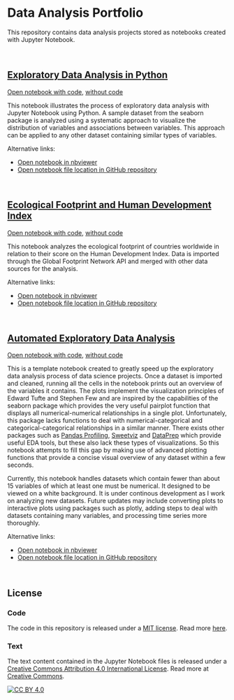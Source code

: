 # Data Analysis Portfolio
This repository contains data analysis projects stored as notebooks created with Jupyter Notebook.

<br>

## [Exploratory Data Analysis in Python][html_EDA_tips_code]
[Open notebook with code][html_EDA_tips_code], [without code][html_EDA_tips_nocode]

This notebook illustrates the process of exploratory data analysis with Jupyter Notebook using Python.
A sample dataset from the seaborn package is analyzed using a systematic approach to visualize the
distribution of variables and associations between variables. This approach can be applied to any
other dataset containing similar types of variables.

Alternative links:
- [Open notebook in nbviewer][nbviewer_EDA_tips]
- [Open notebook file location in GitHub repository][GitHub_EDA_tips]

[html_EDA_tips_code]: https://patrickwfitzgerald.github.io/portfolio/exploratory-data-analysis-python/exploratory_data_analysis_in_python_code.html
[html_EDA_tips_nocode]: https://patrickwfitzgerald.github.io/portfolio/exploratory-data-analysis-python/exploratory_data_analysis_in_python_nocode.html
[nbviewer_EDA_tips]: https://nbviewer.jupyter.org/github/patrickwfitzgerald/portfolio/blob/main/exploratory-data-analysis-python/exploratory_data_analysis_in_python.ipynb
[GitHub_EDA_tips]: https://github.com/patrickwfitzgerald/portfolio/blob/main/exploratory-data-analysis-python/exploratory_data_analysis_in_python.ipynb

<br>

## [Ecological Footprint and Human Development Index][html_EF_code]
[Open notebook with code][html_EF_code], [without code][html_EF_nocode]

This notebook analyzes the ecological footprint of countries worldwide in relation to their score on
the Human Development Index. Data is imported through the Global Footprint Network API and merged
with other data sources for the analysis.

Alternative links:
- [Open notebook in nbviewer][nbviewer_EF]
- [Open notebook file location in GitHub repository][GitHub_EF]

[html_EF_code]: https://patrickwfitzgerald.github.io/portfolio/ecological-footprint-countries/ecological_footprint_code.html
[html_EF_nocode]: https://patrickwfitzgerald.github.io/portfolio/ecological-footprint-countries/ecological_footprint_nocode.html
[nbviewer_EF]: https://nbviewer.jupyter.org/github/patrickwfitzgerald/portfolio/blob/9a2b0eef31343ef17c012e8743d0dd14ff542906/ecological-footprint-countries/ecological_footprint.ipynb
[GitHub_EF]: https://github.com/patrickwfitzgerald/portfolio/blob/main/ecological-footprint-countries/ecological_footprint.ipynb

<br>

## [Automated Exploratory Data Analysis][html_auto_EDA_code]
[Open notebook with code][html_auto_EDA_code], [without code][html_auto_EDA_nocode]

This is a template notebook created to greatly speed up the exploratory data analysis process of
data science projects. Once a dataset is imported and cleaned, running all the cells in the notebook
prints out an overview of the variables it contains. The plots implement the visualization
principles of Edward Tufte and Stephen Few and are inspired by the capabilities of the seaborn
package which provides the very useful pairplot function that displays all numerical-numerical relationships
in a single plot. Unfortunately, this package lacks functions to deal with numerical-categorical and
categorical-categorical relationships in a similar manner. There exists other packages such as [Pandas Profiling][link_pprof],
[Sweetviz][link_sv] and [DataPrep][link_dp] which provide useful EDA tools, but these also lack these
types of visualizations. So this notebook attempts to fill this gap by making use of advanced plotting
functions that provide a concise visual overview of any dataset within a few seconds.

Currently, this notebook handles datasets which contain fewer than about 15 variables of which at least one
must be numerical. It designed to be viewed on a white background. It is under continous development
as I work on analyzing new datasets. Future updates may include converting plots to interactive plots using
packages such as plotly, adding steps to deal with datasets containing many variables, and processing time
series more thoroughly.

Alternative links:
- [Open notebook in nbviewer][nbviewer_auto_EDA]
- [Open notebook file location in GitHub repository][GitHub_auto_EDA]

[html_auto_EDA_code]: https://patrickwfitzgerald.github.io/portfolio/automated-eda/automated_eda_code.html
[html_auto_EDA_nocode]: https://patrickwfitzgerald.github.io/portfolio/automated-eda/automated_eda_nocode.html
[nbviewer_auto_EDA]: https://nbviewer.jupyter.org/github/patrickwfitzgerald/portfolio/blob/main/automated-eda/automated_eda.ipynb
[GitHub_auto_EDA]: https://github.com/patrickwfitzgerald/portfolio/blob/main/automated-eda/automated_eda.ipynb

[link_pprof]: https://pandas-profiling.github.io/pandas-profiling/docs/master/rtd/
[link_sv]: https://github.com/fbdesignpro/sweetviz
[link_dp]: https://sfu-db.github.io/dataprep/index.html

<br>

## License

### Code
The code in this repository is released under a [MIT license](LICENSE-CODE). Read more [here](https://choosealicense.com/licenses/mit/).

### Text
The text content contained in the Jupyter Notebook files is released under a [Creative Commons Attribution 4.0 International License](LICENSE-TEXT.txt). Read more at [Creative Commons][cc-by].

[![CC BY 4.0][cc-by-image]][cc-by]

[cc-by]: http://creativecommons.org/licenses/by/4.0/
[cc-by-image]: https://i.creativecommons.org/l/by/4.0/88x31.png

